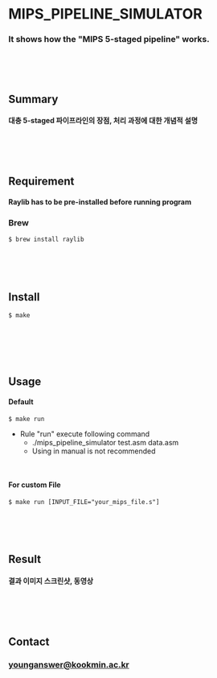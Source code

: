 # MIPS_PIPELINE_SIMULATOR
### It shows how the "MIPS 5-staged pipeline" works.
<br/><br/><br/>

## Summary
#### 대충 5-staged 파이프라인의 장점, 처리 과정에 대한 개념적 설명
<br/><br/><br/>

## Requirement
#### Raylib has to be pre-installed before running program

### Brew
	$ brew install raylib
<br/><br/><br/>

## Install
	$ make
<br/><br/><br/><br/>

## Usage
#### Default
	$ make run 
* Rule "run" execute following command
	* ./mips_pipeline_simulator test.asm data.asm
	* Using in manual is not recommended
<br/>

#### For custom File
	$ make run [INPUT_FILE="your_mips_file.s"]
<br/><br/><br/>

## Result
#### 결과 이미지 스크린샷, 동영상
<br/><br/><br/>

## Contact
### younganswer@kookmin.ac.kr